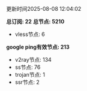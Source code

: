 更新时间2025-08-08 12:04:02

**总订阅: 22**
**总节点: 5210**
- vless节点: 6

**google ping有效节点: 213**
- v2ray节点: 134
- ss节点: 76
- trojan节点: 1
- ssr节点: 2
